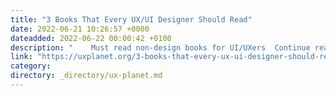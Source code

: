 ```yaml
---
title: "3 Books That Every UX/UI Designer Should Read"
date: 2022-06-21 10:26:57 +0000
dateadded: 2022-06-22 00:00:42 +0100
description: "    Must read non-design books for UI/UXers  Continue reading on UX Planet »  "
link: "https://uxplanet.org/3-books-that-every-ux-ui-designer-should-read-92f50c57454e?source=rss----819cc2aaeee0---4"
category:
directory: _directory/ux-planet.md
---
```

